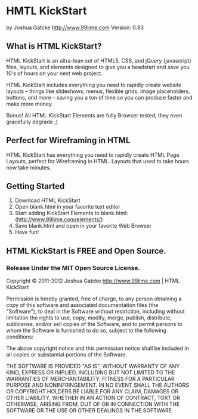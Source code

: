 
# HMTL KickStart #
by Joshua Gatcke
http://www.99lime.com
Version: 0.93

## What is HTML KickStart? ##

HTML KickStart is an ultra–lean set of HTML5, CSS, and jQuery (javascript) files, layouts, and elements designed to give you a headstart and save you 10's of hours on your next web project. 

HTML KickStart includes everything you need to rapidly create website layouts – things like slideshows, menus, flexible grids, image placeholders, buttons, and more – saving you a ton of time so you can produce faster and make more money.

Bonus! All HTML KickStart Elements are fully Browser tested, they even gracefully degrade ;)

## Perfect for Wireframing in HTML ##

HTML KickStart has everything you need to rapidly create HTML Page Layouts, perfect for Wireframing in HTML. 
Layouts that used to take hours now take minutes.

## Getting Started ##

1. Download HTML KickStart
2. Open blank.html in your favorite text editor
3. Start adding KickStart Elements to blank.html: (http://www.99lime.com/elements/)
4. Save blank.html and open in your favorite Web Browser
5. Have fun!


## HTML KickStart is FREE and Open Source. ##
### Release Under the MIT Open Source License. ###

Copyright © 2011-2012 Joshua Gatcke http://www.99lime.com | HTML KickStart

Permission is hereby granted, free of charge, to any person obtaining a copy of this software and associated documentation files (the "Software"), to deal in the Software without restriction, including without limitation the rights to use, copy, modify, merge, publish, distribute, sublicense, and/or sell copies of the Software, and to permit persons to whom the Software is furnished to do so, subject to the following conditions:

The above copyright notice and this permission notice shall be included in all copies or substantial portions of the Software.

THE SOFTWARE IS PROVIDED "AS IS", WITHOUT WARRANTY OF ANY KIND, EXPRESS OR IMPLIED, INCLUDING BUT NOT LIMITED TO THE WARRANTIES OF MERCHANTABILITY, FITNESS FOR A PARTICULAR PURPOSE AND NONINFRINGEMENT. IN NO EVENT SHALL THE AUTHORS OR COPYRIGHT HOLDERS BE LIABLE FOR ANY CLAIM, DAMAGES OR OTHER LIABILITY, WHETHER IN AN ACTION OF CONTRACT, TORT OR OTHERWISE, ARISING FROM, OUT OF OR IN CONNECTION WITH THE SOFTWARE OR THE USE OR OTHER DEALINGS IN THE SOFTWARE.